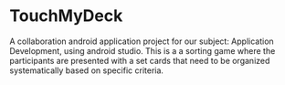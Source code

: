 # TouchMyDeck
A collaboration android application project for our subject: Application Development, using android studio. This is a a sorting game where the participants are presented with a set cards that need to be organized systematically based on specific criteria. 
